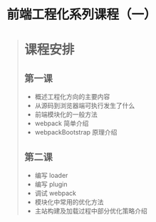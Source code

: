 # 前端工程化系列课程（一）

<!--公司培训分享大纲-->

> # 课程安排
>
> ## 第一课
>
> - 概述工程化方向的主要内容
> - 从源码到浏览器端可执行发生了什么
> - 前端模块化的一般方法
> - webpack 简单介绍
> - webpackBootstrap 原理介绍
>
> ## 第二课
>
> - 编写 loader
> - 编写 plugin
> - 调试 webpack
> - 模块化中常用的优化方法
> - 主站构建及加载过程中部分优化策略介绍
